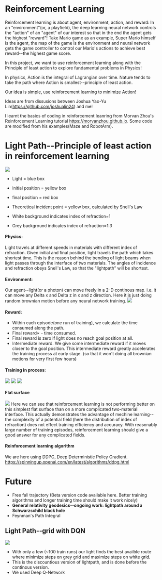 # Reinforcement Learning
Reinforcement learning is about agent, environment, action, and reward: In an "environment"(or, a playfield), the deep learning neural network controls the "action" of an "agent" of our interest so that in the end the agent gets the highest "reward"! 
Take Mario game as an example, Super Mario himself is the agent, the map of the game is the environment and neural network gets the game controller to control our Mario's actions to achieve best reward--the highest game score.


In this project, we want to use reinforcement learning along with the Principle of least action to explore fundamental problems in Physics!

In physics, Action is the integral of Lagrangian over time. Nature tends to take the path where Action is smallest--principle of least action.

Our idea is simple, use reinforcement learning to minimize Action!




Ideas are from dissusions between Joshua Yao-Yu Lin(https://github.com/joshualin24) and me!

I learnt the basics of coding in reinforcement leanring from Morvan Zhou's Reinforcement Learning tutorial https://morvanzhou.github.io. Some code are modified from his examples(Maze and RobotArm).


 # Light Path--Principle of least action in reinforcement learning
![](lightpathresult.gif)

- Light = blue box

- Initial position = yellow box

- final position = red box

- Theoretical incident point = yellow box, calculated by Snell's Law

- White background indicates index of refraction=1

- Grey background indicates index of refraction=1.3



#### Physics: 

Light travels at different speeds in materials with different index of refraction. Given initial and final position, light travels the path which takes shortest time. This is the reason behind the bending of light beams when light passes through the interface of two materials. The angles of incidence and refraction obeys Snell's Law, so that the "lightpath" will be shortest.



#### Environment:

Our agent--light(or a photon) can move freely in a 2-D continous map. i.e. it can move any Delta x and Delta z in x and z direction. Here it is just doing random brownian motion before any neural network training.
![](env.gif)



#### Reward: 

- Within each episode(one run of training), we calculate the time consumed along the path.
- Final reward∝ - time consumed. 
- Final reward is zero if light does no reach goal position at all.
- Intermediate reward. We give some intermediate reward if it moves closer to the goal position. This intermediate reward greatly accelerates the training process at early stage. (so that it won't doing all brownian motions for very first few hours)



#### Training in process:

![](progress1.gif)
![](progress2.gif)
![](progress3.gif)


#### Flat surface
 
![](flatplane.gif)
Here we can see that reinforcement learning is not performing better on this simplest flat surface than on a more complicated two-material interface. This actually demonstrates the advantage of mechine learning--the complexity of a potential field (here the distribution of index of refraction) does not effect training efficiency and accuracy. With reasonably large number of training episodes, reinforcement learning should give a good answer for any complicated fields.

#### Reinforcement learning algorithm

We are here using DDPG, Deep Deterministic Policy Gradient. https://spinningup.openai.com/en/latest/algorithms/ddpg.html
 
# Future
- Free fall trajectory (Beta version code available here. Better training algorithms and longer training time should make it work nicely)
- **General relativity geodesics--ongoing work: lightpath around a Schwarzschild black hole**
- Feynman's Path Integral


 ## Light Path--grid with DQN
 
![](lightgrid1.gif)
- With only a few (~100 train runs) our light finds the best availble route where minimize steps on grey grid and maximize steps on white grid.
- This is the discountious version of lightpath, and is done before the continous version.
- We used Deep Q-Network
